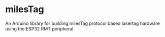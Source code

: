 # milesTag
An Arduino library for building milesTag protocol based lasertag hardware using the ESP32 RMT peripheral
